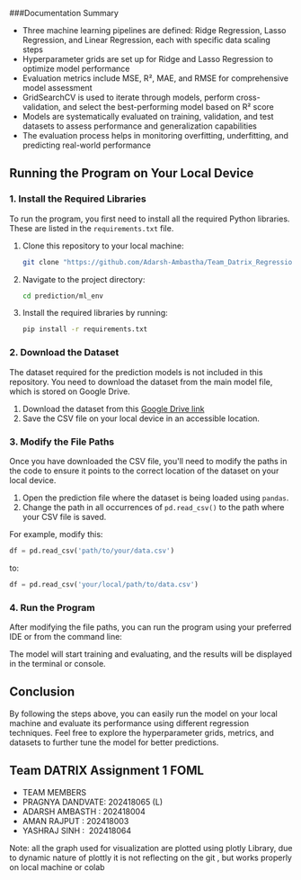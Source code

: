 ###Documentation Summary 

- Three machine learning pipelines are defined: Ridge Regression, Lasso Regression, and Linear Regression, each with specific data scaling steps
- Hyperparameter grids are set up for Ridge and Lasso Regression to optimize model performance
- Evaluation metrics include MSE, R², MAE, and RMSE for comprehensive model assessment
- GridSearchCV is used to iterate through models, perform cross-validation, and select the best-performing model based on R² score
- Models are systematically evaluated on training, validation, and test datasets to assess performance and generalization capabilities
- The evaluation process helps in monitoring overfitting, underfitting, and predicting real-world performance

## Running the Program on Your Local Device

### 1. Install the Required Libraries

To run the program, you first need to install all the required Python libraries. These are listed in the `requirements.txt` file.

1. Clone this repository to your local machine:

   ```bash
   git clone "https://github.com/Adarsh-Ambastha/Team_Datrix_Regression"
   ```

2. Navigate to the project directory:

   ```bash
   cd prediction/ml_env
   ```

3. Install the required libraries by running:

   ```bash
   pip install -r requirements.txt
   ```

### 2. Download the Dataset

The dataset required for the prediction models is not included in this repository. You need to download the dataset from the main model file, which is stored on Google Drive. 

1. Download the dataset from this [Google Drive link](https://drive.google.com/uc?id=1zF3fYQbAUDE0Jx3lvBHC8GjaK8i9wrno)
2. Save the CSV file on your local device in an accessible location.

### 3. Modify the File Paths

Once you have downloaded the CSV file, you'll need to modify the paths in the code to ensure it points to the correct location of the dataset on your local device.

1. Open the prediction file where the dataset is being loaded using `pandas`.
2. Change the path in all occurrences of `pd.read_csv()` to the path where your CSV file is saved.

For example, modify this:

```python
df = pd.read_csv('path/to/your/data.csv')
```

to:

```python
df = pd.read_csv('your/local/path/to/data.csv')
```

### 4. Run the Program

After modifying the file paths, you can run the program using your preferred IDE or from the command line:

The model will start training and evaluating, and the results will be displayed in the terminal or console.

## Conclusion

By following the steps above, you can easily run the model on your local machine and evaluate its performance using different regression techniques. Feel free to explore the hyperparameter grids, metrics, and datasets to further tune the model for better predictions.


## Team DATRIX Assignment 1 FOML
- TEAM MEMBERS
- PRAGNYA DANDVATE: 202418065 (L)
- ADARSH AMBASTH :  202418004
- AMAN RAJPUT :     202418003
- YASHRAJ SINH :    202418064

Note: all the graph used for visualization are plotted using plotly Library, due to dynamic nature of plottly  it is not reflecting on the git , but works properly on local machine or colab 
